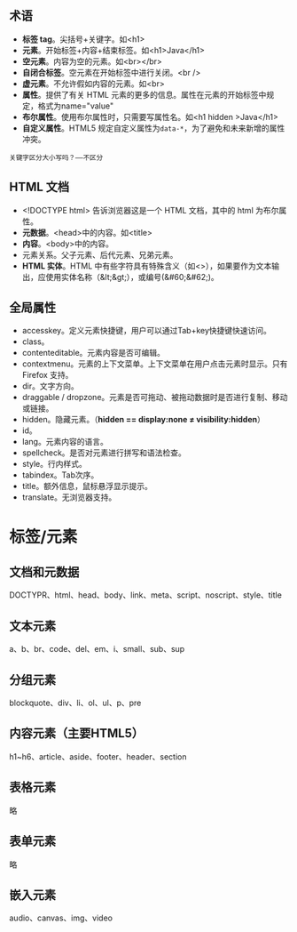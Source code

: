 ## 术语

- **标签 tag**。尖括号+关键字。如&lt;h1&gt;
- **元素**。开始标签+内容+结束标签。如&lt;h1&gt;Java&lt;/h1&gt;
- **空元素**。内容为空的元素。如&lt;br&gt;&lt;/br&gt;
- **自闭合标签**。空元素在开始标签中进行关闭。&lt;br /&gt;
- **虚元素**。不允许假如内容的元素。如&lt;br&gt;
- **属性**。提供了有关 HTML 元素的更多的信息。属性在元素的开始标签中规定，格式为name="value"
- **布尔属性**。使用布尔属性时，只需要写属性名。如&lt;h1 hidden &gt;Java&lt;/h1&gt;
- **自定义属性**。HTML5 规定自定义属性为`data-*`，为了避免和未来新增的属性冲突。

`关键字区分大小写吗？——不区分`

## HTML 文档

- &lt;!DOCTYPE html&gt; 告诉浏览器这是一个 HTML 文档，其中的 html 为布尔属性。
- **元数据**。&lt;head&gt;中的内容。如&lt;title&gt;
- **内容**。&lt;body&gt;中的内容。
- 元素关系。父子元素、后代元素、兄弟元素。
- **HTML 实体**。HTML 中有些字符具有特殊含义（如&lt;&gt;），如果要作为文本输出，应使用实体名称（&amp;lt;&amp;gt;），或编号(&amp;#60;&amp;#62;)。


## 全局属性

- accesskey。定义元素快捷键，用户可以通过Tab+key快捷键快速访问。
- class。
- contenteditable。元素内容是否可编辑。
- contextmenu。元素的上下文菜单。上下文菜单在用户点击元素时显示。只有 Firefox 支持。
- dir。文字方向。
- draggable / dropzone。元素是否可拖动、被拖动数据时是否进行复制、移动或链接。
- hidden。隐藏元素。（**hidden == display:none ≠ visibility:hidden**）
- id。
- lang。元素内容的语言。
- spellcheck。是否对元素进行拼写和语法检查。
- style。行内样式。
- tabindex。Tab次序。
- title。额外信息，鼠标悬浮显示提示。
- translate。无浏览器支持。

# 标签/元素

## 文档和元数据

DOCTYPR、html、head、body、link、meta、script、noscript、style、title

## 文本元素
a、b、br、code、del、em、i、small、sub、sup

## 分组元素
blockquote、div、li、ol、ul、p、pre

## 内容元素（主要HTML5）
h1~h6、article、aside、footer、header、section

## 表格元素
略

## 表单元素
略

## 嵌入元素
audio、canvas、img、video